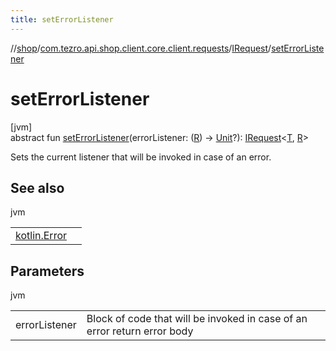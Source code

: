 ```yaml
---
title: setErrorListener
---
```

//[shop](../../../index.html)/[com.tezro.api.shop.client.core.client.requests](../index.html)/[IRequest](index.html)/[setErrorListener](set-error-listener.html)



# setErrorListener



[jvm]\
abstract fun [setErrorListener](set-error-listener.html)(errorListener: ([R](index.html)) -&gt; [Unit](https://kotlinlang.org/api/latest/jvm/stdlib/kotlin/-unit/index.html)?): [IRequest](index.html)&lt;[T](index.html), [R](index.html)&gt;



Sets the current listener that will be invoked in case of an error.



## See also


jvm

| | |
|---|---|
| [kotlin.Error](https://kotlinlang.org/api/latest/jvm/stdlib/kotlin/-error/index.html) |  |



## Parameters


jvm

| | |
|---|---|
| errorListener | Block of code that will be invoked in case of an error return error body |




